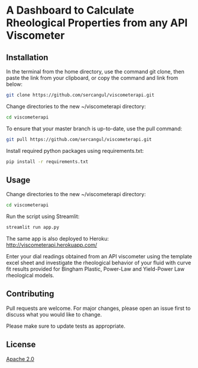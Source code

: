 # A Dashboard to Calculate Rheological Properties from any API Viscometer

## Installation

In the  terminal from the home directory, use the command git clone, then paste the link from your clipboard, or copy the command and link from below:

```bash
git clone https://github.com/sercangul/viscometerapi.git
```

Change directories to the new ~/viscometerapi directory:

```bash
cd viscometerapi
```

To ensure that your master branch is up-to-date, use the pull command:

```bash
git pull https://github.com/sercangul/viscometerapi.git
```

Install required python packages using requirements.txt:

```bash
pip install -r requirements.txt
```

## Usage

Change directories to the new ~/viscometerapi directory:

```bash
cd viscometerapi
```

Run the script using Streamlit:

```bash
streamlit run app.py
```

The same app is also deployed to Heroku: http://viscometerapi.herokuapp.com/

Enter your dial readings obtained from an API viscometer using the template excel sheet and investigate the rheological behavior of your fluid with curve fit results provided for Bingham Plastic, Power-Law and Yield-Power Law rheological models.

## Contributing
Pull requests are welcome. For major changes, please open an issue first to discuss what you would like to change.

Please make sure to update tests as appropriate.

## License
[Apache 2.0](https://choosealicense.com/licenses/apache-2.0/)
